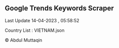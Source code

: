 

## Google Trends Keywords Scraper 
 
Last Update 14-04-2023 , 05:58:52

Country List :
VIETNAM.json



© Abdul Muttaqin 
